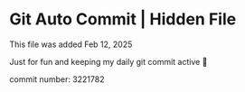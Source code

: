 # Git Auto Commit | Hidden File

This file was added Feb 12, 2025

Just for fun and keeping my daily git commit active 🤪

commit number: 3221782
